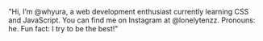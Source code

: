"Hi, I’m @whyura, a web development enthusiast currently learning CSS and JavaScript. You can find me on Instagram at @lonelytenzz. Pronouns: he. Fun fact: I try to be the best!"
<!---
whyura/whyura is a ✨ special ✨ repository because its `README.md` (this file) appears on your GitHub profile.
You can click the Preview link to take a look at your changes.
--->
